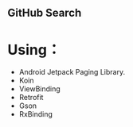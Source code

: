 ## GitHub Search
# Using：
- Android Jetpack Paging Library.
- Koin
- ViewBinding
- Retrofit
- Gson
- RxBinding